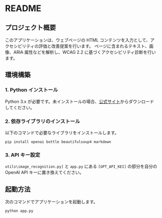 # README

## プロジェクト概要

このアプリケーションは、ウェブページの HTML コンテンツを入力として、アクセシビリティの評価と改善提案を行います。
ページに含まれるテキスト、画像、ARIA 属性などを解析し、WCAG 2.2 に基づくアクセシビリティ診断を行います。

## 環境構築

### 1. Python インストール

Python 3.x が必要です。未インストールの場合、[公式サイト](https://www.python.org/downloads/)からダウンロードしてください。

### 2. 依存ライブラリのインストール

以下のコマンドで必要なライブラリをインストールします。

```
pip install openai bottle beautifulsoup4 markdown
```

### 3. API キー設定

`utils\image_recognition.py]` と `app.py` にある `[GPT_API_KEI]` の部分を自分の OpenAI API キーに置き換えてください。

## 起動方法

次のコマンドでアプリケーションを起動します。

```
python app.py
```

